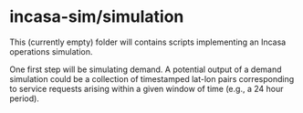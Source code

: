 # incasa-sim/simulation

This (currently empty) folder will contains scripts implementing an Incasa operations simulation. 

One first step will be simulating demand. A potential output of a demand simulation could be a collection of timestamped lat-lon pairs corresponding to service requests arising within a given window of time (e.g., a 24 hour period).
